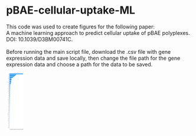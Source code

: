 # pBAE-cellular-uptake-ML
This code was used to create figures for the following paper: <br />
A machine learning approach to predict cellular uptake of pBAE polyplexes. DOI: 10.1039/D3BM00741C. <br />
<br />
Before running the main script file, download the .csv file with gene expression data and save locally, then change the file path for the gene expression data and choose a path for the data to be saved. <br />

<img src="https://github.com/mbhaylett23/pBAE-cellular-uptake-ML/blob/1fc15de4157b1b0f1aca25e6054a0b2dc475879e/Images/GlobalFeatureImportance.svg" width="48">
